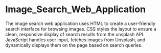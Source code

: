 # Image_Search_Web_Application
The image search web application uses HTML to create a user-friendly search interface for browsing images. CSS styles the layout to ensure a clean, responsive display of search results from the unsplash API. JavaScript handles user input, fetches images from Unsplash, and dynamically displays them on the page based on search queries.
